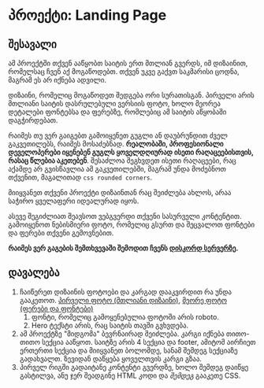 # პროექტი: Landing Page

## შესავალი

ამ პროექტში თქვენ ააწყობთ საიტის ერთ მთლიან გვერდს, იმ დიზაინით, რომელსაც ჩვენ აქ მოგაწოდებთ. თქვენ უკვე გაქვთ საკმარისი ცოდნა, მაგრამ ეს არ იქნება ადვილი.

დიზაინი, რომელიც მოგაწოდეთ შედგება ორი სურათისგან. პირველი არის მთლიანი საიტის დასრულებული ვერსიის ფოტო, ხოლო მეორეა დეტალები ფონტებსა და ფერებზე, რომლებიც ამ საიტის აწყობაში დაგჭირდებათ.

რაიმეს თუ ვერ გაიგებთ გამოიყენეთ გუგლი ან დაუბრუნდით ძველ გაკვეთილებს, რაიმეს მოსაძებნად. **რეალობაში, პროფესიონალი დეველოპერები იყენებენ გუგლს ყოველდღიურად ისეთი რაღაცეებისთვის, რასაც წლებია აკეთებენ**. შესაძლოა შეგხვდეთ ისეთი რაღაცეები, რაც აქამდე არ გვისწავლია ამ გაკვეთილებში, მაგრამ უნდა მოძებნოთ თქვენით, მაგალითად `css rounded corners`.

მიიყვანეთ თქვენი პროექტი დიზაინთან რაც შეიძლება ახლოს, არაა საჭირო ყველაფერი იდეალურად იყოს. 

ასევე შეგიძლიათ შეავსოთ ვებგვერდი თქვენი სასურველი კონტენტით. გამოიყენოთ ნებისმიერი ფოტო, რომელიც გსურთ და შეცვალოთ ფონტები და ფერები თქვენი გემოვნებით.

**რაიმეს ვერ გაგების შემთხვევაში შემოდით ჩვენს [დისკორდ სერვერზე](https://discord.com/invite/3z7sxqMTaj).**

## დავალება

<div className="homework">

1. ჩაიწერეთ დიზაინის ფოტოები და კარგად დააკვირდით რა უნდა გააკეთოთ. [პირველი ფოტო (მთლიანი დიზაინი)](https://raw.githubusercontent.com/XazyProject/masala/main/fundamentalebi/5_flexbox/proeqti_landing_page-imgs/01.png), [მეორე ფოტო (ფერები და ფონტები)](https://raw.githubusercontent.com/XazyProject/masala/main/fundamentalebi/5_flexbox/proeqti_landing_page-imgs/02.png)
    1. ფონტი, რომელიც გამოყენებულია ფოტოში არის roboto.
    2. Hero ტექსტი არის, რაც საიტის თავში გვხვდება.
2. ამ პროექტზე "მიდგომა" ბევრნაირად შეიძლება. კარგი იქნება თითო-თითო სექცია ააწყოთ. საიტზე არის 4 სექცია და footer, ამიტომ აირჩიეთ ერთერთი სექცია და მიიყვანეთ ბოლომდე, სანამ შემდეგ სექციაზე გადახვალთ. ზევიდან დაწყება ყოველთვის კარგი გზაა.
3. პირველ რიგში გადაიტანე კონტენტი გვერდზე, ხოლო შემდეგ დაიწყე გასტილვა, ანუ ჯერ შეადგინე HTML კოდი და *შემდეგ* გააკეთე CSS.


</div>